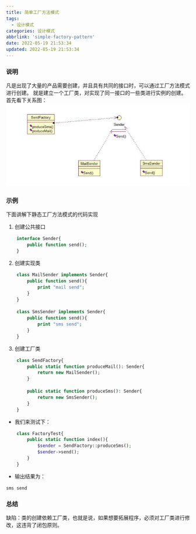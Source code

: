 ```yaml
---
title: 简单工厂方法模式
tags:
  - 设计模式
categories: 设计模式
abbrlink: 'simple-factory-pattern'
date: 2022-05-19 21:53:34
updated: 2022-05-19 21:53:34
---
```



### 说明
凡是出现了大量的产品需要创建，并且具有共同的接口时，可以通过工厂方法模式进行创建。
就是建立一个工厂类，对实现了同一接口的一些类进行实例的创建。首先看下关系图：
![](/images/simple-factory-pattern-1.jpg)

### 示例
下面讲解下静态工厂方法模式的代码实现
1. 创建公共接口
```php
    interface Sender{
        public function send();
    }
```
2. 创建实现类
```php
    class MailSender implements Sender{
        public function send(){
            print "mail send";
        }
    }
    
    class SmsSender implements Sender{
        public function send(){
            print "sms send";
        }
    }
```
3. 创建工厂类
```php
    class SendFactory{
        public static function produceMail(): Sender{
            return new MailSender();
        }
    
        public static function produceSms(): Sender{
            return new SmsSender();
        }
    }
```

- 我们来测试下：
```php
    class FactoryTest{
        public static function index(){
            $sender = SendFactory::produceSms();
            $sender->send();
        }
    }
```

- 输出结果为：
```
sms send
```

### 总结
缺陷：类的创建依赖工厂类，也就是说，如果想要拓展程序，必须对工厂类进行修改，这违背了闭包原则。